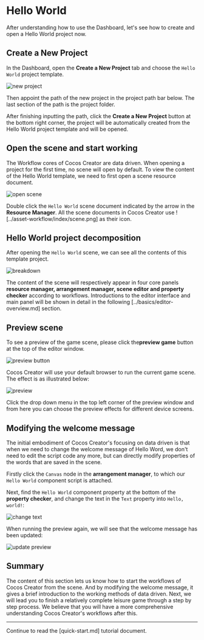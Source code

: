 # Hello World

After understanding how to use the Dashboard, let's see how to create and open a Hello World project now.

## Create a New Project

In the Dashboard, open the **Create a New Project** tab and choose the `Hello World` project template.

![new project](dashboard/new_project.jpg)

Then appoint the path of the new project in the project path bar below. The last section of the path is the project folder.

After finishing inputting the path, click the **Create a New Project** button at the bottom right corner, the project will be automatically created from the Hello World project template and will be opened.

## Open the scene and start working

The Workflow cores of Cocos Creator are data driven. When opening a project for the first time, no scene will open by default. To view the content of the Hello World template, we need to first open a scene resource document.

![open scene](hello-world/open_scene.jpg)

Double click the `Hello World` scene document indicated by the arrow in the **Resource Manager**. All the scene documents in Cocos Creator use ![../asset-workflow/index/scene.png] as their icon. 

## Hello World project decomposition

After opening the `Hello World` scene, we can see all the contents of this template project.

![breakdown](hello-world/breakdown.jpg)

The content of the scene will respectively appear in four core panels **resource manager, arrangement manager, scene editor and property checker** according to workflows. Introductions to the editor interface and main panel will be shown in detail in the following [../basics/editor-overview.md] section. 

## Preview scene

To see a preview of the game scene, please click the**preview game** button at the top of the editor window.

![preview button](hello-world/preview_button.jpg)

Cocos Creator will use your default browser to run the current game scene. The effect is as illustrated below:

![preview](hello-world/preview.jpg)

Click the drop down menu in the top left corner of the preview window and from here you can choose the preview effects for different device screens.

## Modifying the welcome message

The initial embodiment of Cocos Creator's focusing on data driven is that when we need to change the welcome message of Hello Word, we don't need to edit the script code any more, but can directly modify properties of the words that are saved in the scene.

Firstly click the `Canvas` node in the **arrangement manager**, to which our `Hello World` component script is attached.

Next, find the `Hello World` component property at the bottom of the **property checker**, and change the text in the `Text` property into `Hello, world!`:

![change text](hello-world/change_text.jpg)

When running the preview again, we will see that the welcome message has been updated:

![update preview](hello-world/update_preview.jpg)

## Summary

The content of this section lets us know how to start the workflows of Cocos Creator from the scene. And by modifying the welcome message, it gives a brief introduction to the working methods of data driven. Next, we will lead you to finish a relatively complete leisure game through a step by step process. We believe that you will have a more comprehensive understanding Cocos Creator's workflows after this.

---

Continue to read the [quick-start.md] tutorial document.

